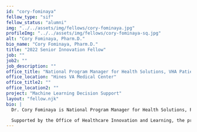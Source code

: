 ```yaml
---
id: "cory-fominaya"
fellow_type: "sif"
fellow_status: "alumni"
img: "../../assets/img/fellows/cory-fominaya.jpg"
profileImg: "../../assets/img/fellows/cory-fominaya-sq.jpg"
alt: "Cory Fominaya, Pharm.D."
bio_name: "Cory Fominaya, Pharm.D."
title: "2022 Senior Innovation Fellow"
job: ""
job2: ""
job_description: ""
office_title: "National Program Manager for Health Solutions, VHA Patient Care Services"
office_location: "Hines VA Medical Center"
office_title2: ""
office_location2: ""
project: "Machine Learning Decision Support"
layout: "fellow.njk"
bio: |
  Dr. Cory Fominaya is National Program Manager for Health Solutions, Population Health focusing on informatics solutions. His interests lie at the intersection of clinical informatics, statistics/mathematics, and outcomes research. As a Senior Innovation Fellow, he worked on creating Machine Learning Decision Support (MLDS). MLDS aims to design efficient cloud architecture and productionize a decision support service utilizing machine learning models to improve Veterans' clinical benefits adjudication.<br><br>

  Supported by the Office of Healthcare Innovation and Learning, the program has undergone four key pilots from proof of concept to autonomous intervention across VISN 9, coordinating with key stakeholders including the Office of Finance Revenue Operations, Pharmacy Benefits Management, Members Services Health Resource Center, and Veterans Benefits Office of Business Oversight Program Integrity Office. The foundational work was completed and submitted to the Diffusion of Excellence Shark Tank Competition in 2016. An early application was scripted to create interactions between the clinicians, and the program was deployed to seven sites. During the next phase, the program performed autonomous interventions at multiple medical centers. Presently, the focus is shifting to codifying machine learning support systems for an enterprise solution capitalizing on integration within the electronic health records using a lightweight human-in-the-loop user interface. The program will support medical centers and administrative staff, enhancing impartiality and justice for Veterans, third-party payers, and VA Medical Centers.
---
```

